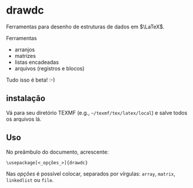 # drawdc

Ferramentas para desenho de estruturas de dados em $`\LaTeX`$.

Ferramentas

* arranjos
* matrizes
* listas encadeadas
* arquivos (registros e blocos)

Tudo isso é beta! :-)

## instalação
Vá para seu diretório TEXMF (e.g., `~/texmf/tex/latex/local`) e salve todos os arquivos lá.

## Uso
No preâmbulo do documento, acrescente:

`\usepackage[<_opções_>]{drawdc}`

Nas _opções_ é possível colocar, separados por vírgulas: `array`, `matrix`, `linkedlist` ou `file`.
